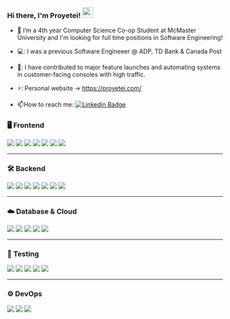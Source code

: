 
### Hi there, I'm Proyetei! <img src="https://emojis.slackmojis.com/emojis/images/1536351075/4594/blob-wave.gif" width="25"/>

<!--
**proyetei/proyetei** is a ✨ _special_ ✨ repository because its `README.md` (this file) appears on your GitHub profile.

Here are some ideas to get you started:

- 🔭 I’m currently working on ...
- 🌱 I’m currently learning ...
- 👯 I’m looking to collaborate on ...
- 🤔 I’m looking for help with ...
- 💬 Ask me about ...
- 📫 How to reach me: ...
- 😄 Pronouns: ...
- ⚡ Fun fact: ...
-->

<!--<div id = "badges">
  <img src = "https://img.shields.io/badge/LinkedIn-blue?logo=linkedin&logoColor=white&style=for-the-badge" alt = "Linkedin Badge" />
</div>-->

- 🏫 I’m a 4th year Computer Science Co-op Student at McMaster University and I'm looking for full time positions in Software Engineering!

- 💻: I was a previous Software Engineeer @ ADP, TD Bank & Canada Post

- 🧠: I have contributed to major feature launches and automating systems in customer-facing consoles with high traffic.
- ⚡: Personal website -> https://proyetei.com/

- :mailbox:How to reach me: [![Linkedin Badge](https://img.shields.io/badge/-Proyetei-blue?style=flat&logo=Linkedin&logoColor=white)](https://www.linkedin.com/in/proyeteiakanda/)

### 🖥️ Frontend
<p align="left">
  <img src="https://img.shields.io/badge/React-61DAFB?logo=react&logoColor=white&style=flat-square" />
  <img src="https://img.shields.io/badge/React_Native-61DAFB?logo=react&logoColor=white&style=flat-square" />
  <img src="https://img.shields.io/badge/AngularJS-E23237?logo=angularjs&logoColor=white&style=flat-square" />
  <img src="https://img.shields.io/badge/JavaScript-F7DF1E?logo=javascript&logoColor=black&style=flat-square" />
  <img src="https://img.shields.io/badge/TypeScript-007ACC?logo=typescript&logoColor=white&style=flat-square" />
  <img src="https://img.shields.io/badge/Tailwind_CSS-38B2AC?logo=tailwind-css&logoColor=white&style=flat-square" />
  <img src="https://img.shields.io/badge/Bootstrap-7952B3?logo=bootstrap&logoColor=white&style=flat-square" />
</p>

---

### 🛠️ Backend
<p align="left">
  <img src="https://img.shields.io/badge/Java-007396?logo=java&logoColor=white&style=flat-square" />
  <img src="https://img.shields.io/badge/Spring_Boot-6DB33F?logo=springboot&logoColor=white&style=flat-square" />
  <img src="https://img.shields.io/badge/Python-3776AB?logo=python&logoColor=white&style=flat-square" />
  <img src="https://img.shields.io/badge/Flask-000000?logo=flask&logoColor=white&style=flat-square" />
  <img src="https://img.shields.io/badge/Go-00ADD8?logo=go&logoColor=white&style=flat-square" />
  <img src="https://img.shields.io/badge/Node.js-339933?logo=nodedotjs&logoColor=white&style=flat-square" />
  <img src="https://img.shields.io/badge/Express.js-000000?logo=express&logoColor=white&style=flat-square" />
</p>

---

### ☁️ Database & Cloud
<p align="left">
  <img src="https://img.shields.io/badge/PostgreSQL-4169E1?logo=postgresql&logoColor=white&style=flat-square" />
  <img src="https://img.shields.io/badge/MongoDB-47A248?logo=mongodb&logoColor=white&style=flat-square" />
  <img src="https://img.shields.io/badge/Firebase-FFCA28?logo=firebase&logoColor=black&style=flat-square" />
  <img src="https://img.shields.io/badge/GCP-4285F4?logo=googlecloud&logoColor=white&style=flat-square" />
  <img src="https://img.shields.io/badge/AWS_S3-FF9900?logo=amazonaws&logoColor=white&style=flat-square" />
</p>

---

### 🧪 Testing
<p align="left">
  <img src="https://img.shields.io/badge/Selenium-43B02A?logo=selenium&logoColor=white&style=flat-square" />
  <img src="https://img.shields.io/badge/Cucumber-23D96C?logo=cucumber&logoColor=white&style=flat-square" />
  <img src="https://img.shields.io/badge/JUnit-25A162?logo=junit5&logoColor=white&style=flat-square" />
  <img src="https://img.shields.io/badge/Postman-FF6C37?logo=postman&logoColor=white&style=flat-square" />
  <img src="https://img.shields.io/badge/JEST-C21325?logo=jest&logoColor=white&style=flat-square" />
</p>

---

### ⚙️ DevOps
<p align="left">
  <img src="https://img.shields.io/badge/Docker-2496ED?logo=docker&logoColor=white&style=flat-square" />
  <img src="https://img.shields.io/badge/Jenkins-D24939?logo=jenkins&logoColor=white&style=flat-square" />
  <img src="https://img.shields.io/badge/GitHub_Actions-2088FF?logo=githubactions&logoColor=white&style=flat-square" />
</p>
